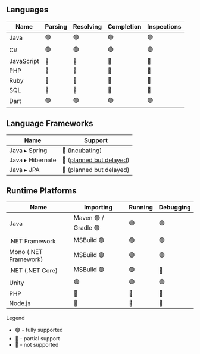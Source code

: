 ## Languages
| Name | Parsing | Resolving | Completion | Inspections |
|  --------  |  -------  | ------- | -------| ------ |
| Java | 🟢 | 🟢 |🟢 |🟢 
| C# | 🟢 | 🟢 |🟢 |🟢 
| JavaScript |🔵 | 🔵 | 🔵 | 🔵
| PHP| 🔵 | 🔵 | 🔵 | 🔴
| Ruby| 🔵 | 🔴 | 🔴 | 🔴
| SQL | 🔵 | 🔴 | 🔴 | 🔴
| Dart |🟢 | 🟢 | 🟢 | 🟢

## Language Frameworks 
| Name | Support |
|  ------- | ------- |
| Java ▸ Spring | 🔵 ([incubating](https://github.com/consulo/incubating-consulo-spring))
| Java ▸ Hibernate | 🔴 ([planned but delayed](https://github.com/consulo/incubating-consulo-hibernate))
| Java ▸ JPA | 🔴 (planned but delayed)

## Runtime Platforms
| Name  | Importing | Running | Debugging |
|  --------  |  -------  | ------- | -------|
| Java | Maven 🟢 / Gradle 🟢 | 🟢 |🟢 
| .NET Framework | MSBuild 🟢 | 🟢 | 🟢
| Mono (.NET Framework) | MSBuild 🟢 | 🟢 | 🟢
| .NET (.NET Core) | MSBuild 🟢 | 🟢 | 🔴
| Unity |  🟢 | 🟢 | 🟢
| PHP | 🔵 | 🔵 | 🔴
| Node.js | 🔵 | 🔵 | 🔴

Legend 
  - 🟢 - fully supported
  - 🔵 - partial support
  - 🔴 - not supported
